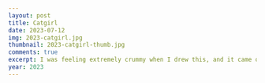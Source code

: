 ```yaml
---
layout: post
title: Catgirl
date: 2023-07-12
img: 2023-catgirl.jpg
thumbnail: 2023-catgirl-thumb.jpg
comments: true
excerpt: I was feeling extremely crummy when I drew this, and it came out in the drawing. I like it! I want my long hair again.
year: 2023
---
```

